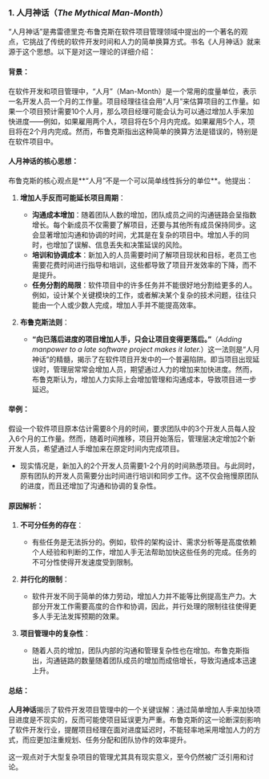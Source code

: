 ### 1. **人月神话**（*The Mythical Man-Month*）

“人月神话”是弗雷德里克·布鲁克斯在软件项目管理领域中提出的一个著名的观点，它挑战了传统的软件开发时间和人力的简单换算方式。书名《人月神话》就来源于这个思想。以下是对这一理论的详细介绍：

#### 背景：
在软件开发和项目管理中，“人月”（Man-Month）是一个常用的度量单位，表示一名开发人员一个月的工作量。项目经理往往会用“人月”来估算项目的工作量。如果一个项目预计需要10个人月，那么项目经理可能会认为可以通过增加人手来加快进度——例如，如果雇用两个人，项目将在5个月内完成。如果雇用5个人，项目将在2个月内完成。然而，布鲁克斯指出这种简单的换算方法是错误的，特别是在软件项目中。

#### 人月神话的核心思想：
布鲁克斯的核心观点是**“人月”不是一个可以简单线性拆分的单位**。他提出：

1. **增加人手反而可能延长项目周期**：
   - **沟通成本增加**：随着团队人数的增加，团队成员之间的沟通链路会呈指数增长。每个新成员不仅需要了解项目，还要与其他所有成员保持同步。这会显著增加沟通和协调的时间，尤其是在复杂的项目中。增加人手的同时，也增加了误解、信息丢失和决策延误的风险。
   - **培训和协调成本**：新加入的人员需要时间了解项目现状和目标，老员工也需要花费时间进行指导和培训，这些都导致了项目开发效率的下降，而不是提升。
   - **任务分割的局限**：软件项目中的许多任务并不能很好地分割给更多的人。例如，设计某个关键模块的工作，或者解决某个复杂的技术问题，往往只能由一个人或少数人完成，增加人手并不能提高效率。

2. **布鲁克斯法则**：
   - **“向已落后进度的项目增加人手，只会让项目变得更落后。”**（*Adding manpower to a late software project makes it later.*）这一法则是“人月神话”的精髓，揭示了在软件项目开发中的一个普遍陷阱。即当项目出现延误时，管理层常常会增加人员，期望通过人力的增加来加快进度。然而，布鲁克斯认为，增加人力实际上会增加管理和沟通成本，导致项目进一步延迟。

#### 举例：
假设一个软件项目原本估计需要8个月的时间，要求团队中的3个开发人员每人投入6个月的工作量。然而，随着时间推移，项目开始落后，管理层决定增加2个新开发人员，希望通过人手增加来在原定时间内完成项目。
- 现实情况是，新加入的2个开发人员需要1-2个月的时间熟悉项目。与此同时，原有团队的开发人员需要分出时间进行培训和同步工作。这不仅会拖慢原团队的进度，而且还增加了沟通和协调的复杂性。

#### 原因解析：
1. **不可分任务的存在**：
   - 有些任务是无法拆分的。例如，软件的架构设计、需求分析等是高度依赖个人经验和判断的工作，增加人手无法帮助加快这些任务的完成。任务的不可分性使得开发速度受到限制。
  
2. **并行化的限制**：
   - 软件开发不同于简单的体力劳动，增加人力并不能等比例提高生产力。大部分开发工作需要高度的合作和协调，因此，并行处理的限制往往使得更多人手无法发挥预期的效果。

3. **项目管理中的复杂性**：
   - 随着人员的增加，团队内部的沟通和管理复杂性也在增加。布鲁克斯指出，沟通链路的数量随着团队成员的增加而成倍增长，导致沟通成本迅速上升。

#### 总结：
**人月神话**揭示了软件开发项目管理中的一个关键误解：通过简单增加人手来加快项目进度是不现实的，反而可能使项目延误更为严重。布鲁克斯的这一论断深刻影响了软件开发行业，提醒项目经理在面对进度延迟时，不能轻率地采用增加人力的方式，而应更加注重规划、任务分配和团队协作的效率提升。

这一观点对于大型复杂项目的管理尤其具有现实意义，至今仍然被广泛引用和讨论。